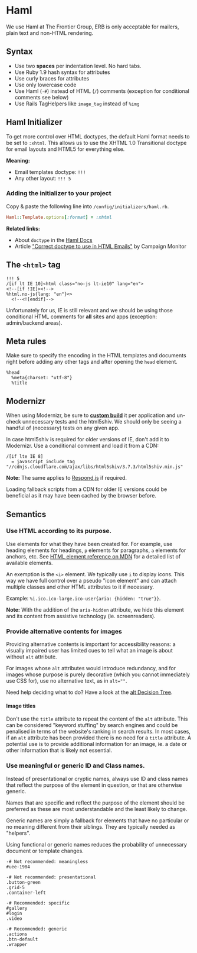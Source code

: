 # Haml

We use Haml at The Frontier Group, ERB is only acceptable for mailers, plain text and non-HTML rendering.

## Syntax

* Use two **spaces** per indentation level. No hard tabs.
* Use Ruby 1.9 hash syntax for attributes
* Use curly braces for attributes
* Use only lowercase code
* Use Haml (`-#`) instead of HTML (`/`) comments (exception for conditional comments see below)
* Use Rails TagHelpers like `image_tag` instead of `%img`

## Haml Initializer

To get more control over HTML doctypes, the default Haml format needs to be set to `:xhtml`.
This allows us to use the XHTML 1.0 Transitional doctype for email layouts and HTML5 for everything else.

**Meaning:**
* Email templates doctype: `!!!`
* Any other layout: `!!! 5`

### Adding the initializer to your project

Copy & paste the following line into `/config/initializers/haml.rb`.

```ruby
Haml::Template.options[:format] = :xhtml
```

**Related links:**
* About `doctype` in the [Haml Docs](http://haml.info/docs/yardoc/file.REFERENCE.html#doctype_)
* Article ["Correct doctype to use in HTML Emails"](https://www.campaignmonitor.com/blog/post/3317/correct-doctype-to-use-in-html-email/) by Campaign Monitor

## The `<html>` tag

```haml
!!! 5
/[if lt IE 10]<html class="no-js lt-ie10" lang="en">
<!--[if !IE]><!-->
%html.no-js{lang: "en"}<>
  <!--<![endif]-->
```

Unfortunately for us, IE is still relevant and we should be using those conditional HTML comments for **all** sites and apps (exception: admin/backend areas).

## Meta rules

Make sure to specify the encoding in the HTML templates and documents right before adding any other tags and after opening the `head` element.

```haml
%head
  %meta{charset: "utf-8"}
  %title
```

## Modernizr

When using Modernizr, be sure to [**custom build**](http://modernizr.com/download/) it per application and un-check unnecessary tests and the html5shiv. We should only be seeing a handful of (necessary) tests on any given app.

In case html5shiv is required for older versions of IE, don't add it to Modernizr. Use a conditional comment and load it from a CDN:

```haml
/[if lte IE 8]
  = javascript_include_tag "//cdnjs.cloudflare.com/ajax/libs/html5shiv/3.7.3/html5shiv.min.js"
```

**Note:** The same applies to [Respond.js](https://github.com/scottjehl/Respond) if required.

Loading fallback scripts from a CDN for older IE versions could be beneficial as it may have been cached by the browser before.

## Semantics

### Use HTML according to its purpose.

Use elements for what they have been created for. For example, use heading elements for headings, `p` elements for paragraphs, `a` elements for anchors, etc. See [HTML element reference on MDN](https://developer.mozilla.org/en/docs/Web/HTML/Element) for a detailed list of available elements.

An exemption is the `<i>` element. We typically use `i` to display icons. This way we have full control over a pseudo "icon element" and can attach multiple classes and other HTML attributes to it if necessary.

Example: `%i.ico.ico-large.ico-user{aria: {hidden: "true"}}`.

**Note:** With the addition of the `aria-hidden` attribute, we hide this element and its content from assistive technology (ie. screenreaders).

### Provide alternative contents for images

Providing alternative contents is important for accessibility reasons: a visually impaired user has limited cues to tell what an image is about without `alt` attribute.

For images whose `alt` attributes would introduce redundancy, and for images whose purpose is purely decorative (which you cannot immediately use CSS for), use no alternative text, as in `alt=""`.

Need help deciding what to do? Have a look at the [alt Decision Tree](https://www.w3.org/WAI/tutorials/images/decision-tree/).

#### Image titles

Don't use the `title` attribute to repeat the content of the `alt` attribute. This can be considered "keyword stuffing" by search engines and could be penalised in terms of the website's ranking in search results.
In most cases, if an `alt` attribute has been provided there is no need for a `title` attribute. A potential use is to provide additional information for an image, ie. a date or other information that is likely not essential.

### Use meaningful or generic ID and Class names.

Instead of presentational or cryptic names, always use ID and class names that reflect the purpose of the element in question, or that are otherwise generic.

Names that are specific and reflect the purpose of the element should be preferred as these are most understandable and the least likely to change.

Generic names are simply a fallback for elements that have no particular or no meaning different from their siblings. They are typically needed as "helpers".

Using functional or generic names reduces the probability of unnecessary document or template changes.

```haml
-# Not recommended: meaningless
#uee-1984

-# Not recommended: presentational
.button-green
.grid-5
.container-left

-# Recommended: specific
#gallery
#login
.video

-# Recommended: generic
.actions
.btn-default
.wrapper
```
